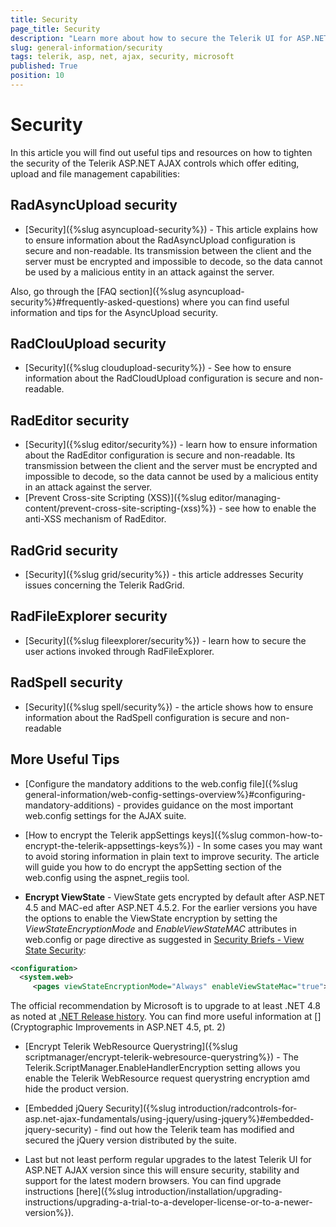 ```yaml
---
title: Security
page_title: Security
description: "Learn more about how to secure the Telerik UI for ASP.NET AJAX controls and your ASP.NET Web Forms app."
slug: general-information/security
tags: telerik, asp, net, ajax, security, microsoft
published: True
position: 10
---
```


# Security

In this article you will find out useful tips and resources on how to tighten the security of the Telerik ASP.NET AJAX controls which offer editing, upload and file management capabilities:



## RadAsyncUpload security

* [Security]({%slug asyncupload-security%}) - This article explains how to ensure information about the RadAsyncUpload configuration is secure and non-readable. Its transmission between the client and the server must be encrypted and impossible to decode, so the data cannot be used by a malicious entity in an attack against the server.

Also, go through the [FAQ section]({%slug asyncupload-security%}#frequently-asked-questions) where you can find useful information and tips for the AsyncUpload security.

## RadClouUpload security

* [Security]({%slug cloudupload-security%}) - See how to ensure information about the RadCloudUpload configuration is secure and non-readable.

## RadEditor security

* [Security]({%slug editor/security%}) - learn how to ensure information about the RadEditor configuration is secure and non-readable. Its transmission between the client and the server must be encrypted and impossible to decode, so the data cannot be used by a malicious entity in an attack against the server.
* [Prevent Cross-site Scripting (XSS)]({%slug editor/managing-content/prevent-cross-site-scripting-(xss)%}) - see how to enable the anti-XSS mechanism of RadEditor.

## RadGrid security

* [Security]({%slug grid/security%}) - this article addresses Security issues concerning the Telerik RadGrid.


## RadFileExplorer security

* [Security]({%slug fileexplorer/security%}) - learn how to  secure the user actions invoked through RadFileExplorer.

## RadSpell security

* [Security]({%slug spell/security%}) - the article shows how to ensure information about the RadSpell configuration is secure and non-readable


## More Useful Tips

* [Configure the mandatory additions to the web.config file]({%slug general-information/web-config-settings-overview%}#configuring-mandatory-additions) - provides guidance on the most important web.config settings for the AJAX suite.

* [How to encrypt the Telerik appSettings keys]({%slug common-how-to-encrypt-the-telerik-appsettings-keys%}) - In some cases you may want to avoid storing information in plain text to improve security. The article will guide you how to do encrypt the appSetting section of the web.config using the aspnet_regiis tool.

* **Encrypt ViewState** - ViewState gets encrypted by default after ASP.NET 4.5 and MAC-ed after ASP.NET 4.5.2. For the earlier versions you have the options to enable the ViewState encryption by setting the *ViewStateEncryptionMode* and *EnableViewStateMAC* attributes in web.config or page directive as suggested in [Security Briefs - View State Security](https://learn.microsoft.com/en-us/archive/msdn-magazine/2010/july/security-briefs-view-state-security):

 ````XML
<configuration>
   <system.web>
      <pages viewStateEncryptionMode="Always" enableViewStateMac="true">
````

The official recommendation by Microsoft is to upgrade to at least .NET 4.8 as noted at [.NET Release history](https://dotnet.microsoft.com/en-us/learn/dotnet/what-is-dotnet-framework). You can find more useful information at [](Cryptographic Improvements in ASP.NET 4.5, pt. 2)

* [Encrypt Telerik WebResource Querystring]({%slug scriptmanager/encrypt-telerik-webresource-querystring%}) - The Telerik.ScriptManager.EnableHandlerEncryption setting allows you enable the Telerik WebResource request querystring encryption amd hide the product version.

* [Embedded jQuery Security]({%slug introduction/radcontrols-for-asp.net-ajax-fundamentals/using-jquery/using-jquery%}#embedded-jquery-security) - find out how the Telerik team has modified and secured the jQuery version distributed by the suite. 

* Last but not least perform regular upgrades to the latest Telerik UI for ASP.NET AJAX version since this will ensure security, stability and support for the latest modern browsers. You can find upgrade instructions [here]({%slug introduction/installation/upgrading-instructions/upgrading-a-trial-to-a-developer-license-or-to-a-newer-version%}).

  
